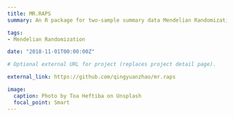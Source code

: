 ```yaml
---
title: MR.RAPS
summary: An R package for two-sample summary data Mendelian Randomization (MR) using the robust adjusted profile score. [Paper](https://jingshuw.org/publication/zhao-2020-aa/)

tags:
- Mendelian Randomization

date: "2018-11-01T00:00:00Z"

# Optional external URL for project (replaces project detail page).

external_link: https://github.com/qingyuanzhao/mr.raps

image:
  caption: Photo by Toa Heftiba on Unsplash
  focal_point: Smart
---
```

